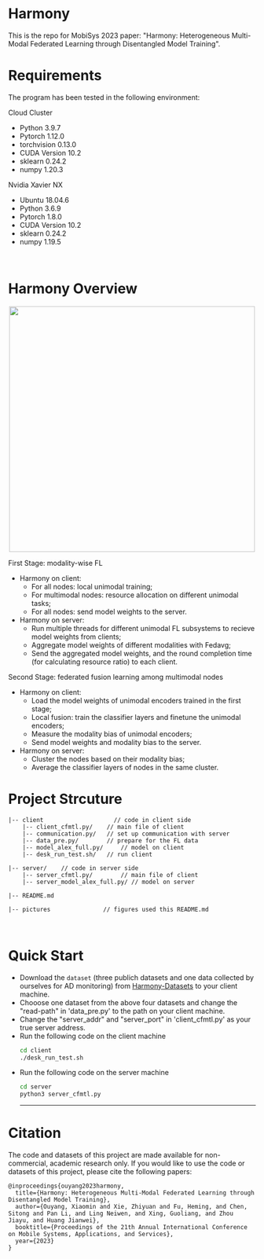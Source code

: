 # Harmony
This is the repo for MobiSys 2023 paper: "Harmony: Heterogeneous Multi-Modal Federated Learning through Disentangled Model Training".
<br>

# Requirements
The program has been tested in the following environment:

Cloud Cluster
* Python 3.9.7
* Pytorch 1.12.0
* torchvision 0.13.0
* CUDA Version 10.2
* sklearn 0.24.2
* numpy 1.20.3

Nvidia Xavier NX
* Ubuntu 18.04.6
* Python 3.6.9
* Pytorch 1.8.0
* CUDA Version 10.2
* sklearn 0.24.2
* numpy 1.19.5
<br>

# Harmony Overview
<p align="center" >
	<img src="https://github.com/xmouyang/Harmony/blob/main/figure/harmony-system-overview.png" width="500">
</p>

First Stage: modality-wise FL
* Harmony on client: 
	* For all nodes: local unimodal training;
	* For multimodal nodes: resource allocation on different unimodal tasks;
	* For all nodes: send model weights to the server.
* Harmony on server: 
	* Run multiple threads for different unimodal FL subsystems to recieve model weights from clients;
	* Aggregate model weights of different modalities with Fedavg;
	* Send the aggregated model weights, and the round completion time (for calculating resource ratio) to each client.
	
Second Stage: federated fusion learning among multimodal nodes
* Harmony on client: 
	* Load the model weights of unimodal encoders trained in the first stage;
	* Local fusion: train the classifier layers and finetune the unimodal encoders;
	* Measure the modality bias of unimodal encoders;
	* Send model weights and modality bias to the server.
* Harmony on server: 
	* Cluster the nodes based on their modality bias;
	* Average the classifier layers of nodes in the same cluster. 


# Project Strcuture
```
|-- client                    // code in client side
    |-- client_cfmtl.py/	// main file of client 
    |-- communication.py/	// set up communication with server
    |-- data_pre.py/		// prepare for the FL data
    |-- model_alex_full.py/ 	// model on client 
    |-- desk_run_test.sh/	// run client 

|-- server/    // code in server side
    |-- server_cfmtl.py/        // main file of client
    |-- server_model_alex_full.py/ // model on server 

|-- README.md

|-- pictures               // figures used this README.md
```
<br>

# Quick Start
* Download the `dataset` (three publich datasets and one data collected by ourselves for AD monitoring) from [Harmony-Datasets](https://mycuhk-my.sharepoint.com/:f:/g/personal/1155136315_link_cuhk_edu_hk/EvkjzyZRYBBIuaBD-tR8-7QBzaJ1xIfa1eQGUIveGTwPPw?e=cFo7cC) to your client machine.
* Chooose one dataset from the above four datasets and change the "read-path" in 'data_pre.py' to the path on your client machine.
* Change the "server_addr" and "server_port" in 'client_cfmtl.py' as your true server address. 
* Run the following code on the client machine
    ```bash
    cd client
    ./desk_run_test.sh
    ```
* Run the following code on the server machine
    ```bash
    cd server
    python3 server_cfmtl.py
    ```
    ---

# Citation
The code and datasets of this project are made available for non-commercial, academic research only. If you would like to use the code or datasets of this project, please cite the following papers:
```
@inproceedings{ouyang2023harmony,
  title={Harmony: Heterogeneous Multi-Modal Federated Learning through Disentangled Model Training},
  author={Ouyang, Xiaomin and Xie, Zhiyuan and Fu, Heming, and Chen, Sitong and Pan Li, and Ling Neiwen, and Xing, Guoliang, and Zhou Jiayu, and Huang Jianwei},
  booktitle={Proceedings of the 21th Annual International Conference on Mobile Systems, Applications, and Services},
  year={2023}
}
```
    

